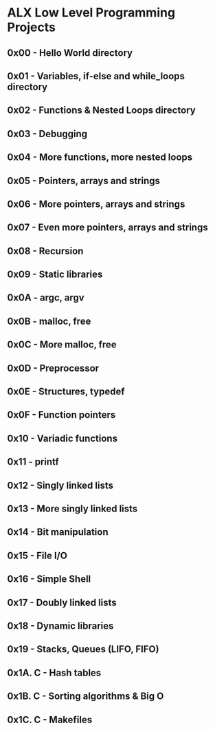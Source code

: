 # ALX Low Level Programming Projects

## 0x00 - Hello World directory
## 0x01 - Variables, if-else and while_loops directory
## 0x02 - Functions & Nested Loops directory
## 0x03 - Debugging
## 0x04 - More functions, more nested loops
## 0x05 - Pointers, arrays and strings
## 0x06 - More pointers, arrays and strings
## 0x07 - Even more pointers, arrays and strings
## 0x08 - Recursion
## 0x09 - Static libraries
## 0x0A - argc, argv
## 0x0B - malloc, free
## 0x0C - More malloc, free
## 0x0D - Preprocessor
## 0x0E - Structures, typedef
## 0x0F - Function pointers
## 0x10 - Variadic functions
## 0x11 - printf
## 0x12 - Singly linked lists
## 0x13 - More singly linked lists
## 0x14 - Bit manipulation
## 0x15 - File I/O
## 0x16 - Simple Shell
## 0x17 - Doubly linked lists
## 0x18 - Dynamic libraries
## 0x19 - Stacks, Queues (LIFO, FIFO)
## 0x1A. C - Hash tables
## 0x1B. C - Sorting algorithms & Big O
## 0x1C. C - Makefiles
